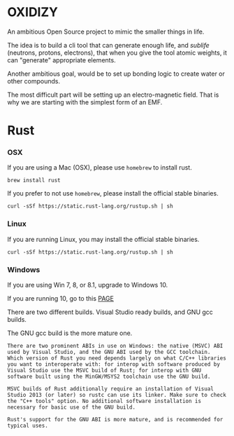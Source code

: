 # OXIDIZY

An ambitious Open Source project to mimic the smaller things in life.

The idea is to build a cli tool that can generate enough life, and *sublife* (neutrons, protons, electrons), that when you give the tool atomic weights, it can "generate" appropriate elements.

Another ambitious goal, would be to set up bonding logic to create water or other compounds.

The most difficult part will be setting up an electro-magnetic field. That is why we are starting with the simplest form of an EMF.

# Rust

### OSX

If you are using a Mac (OSX), please use `homebrew` to install rust.

`brew install rust`

If you prefer to not use `homebrew`, please install the official stable binaries.

`curl -sSf https://static.rust-lang.org/rustup.sh | sh`

### Linux

If you are running Linux, you may install the official stable binaries.

`curl -sSf https://static.rust-lang.org/rustup.sh | sh`

### Windows

If you are using Win 7, 8, or 8.1, upgrade to Windows 10.

If you are running 10, go to this [PAGE](https://www.rust-lang.org/downloads.html#win-foot)

There are two different builds. Visual Studio ready builds, and GNU gcc builds.

The GNU gcc build is the more mature one.

```
There are two prominent ABIs in use on Windows: the native (MSVC) ABI used by Visual Studio, and the GNU ABI used by the GCC toolchain. Which version of Rust you need depends largely on what C/C++ libraries you want to interoperate with: for interop with software produced by Visual Studio use the MSVC build of Rust; for interop with GNU software built using the MinGW/MSYS2 toolchain use the GNU build.

MSVC builds of Rust additionally require an installation of Visual Studio 2013 (or later) so rustc can use its linker. Make sure to check the "C++ tools" option. No additional software installation is necessary for basic use of the GNU build.

Rust's support for the GNU ABI is more mature, and is recommended for typical uses.
```
